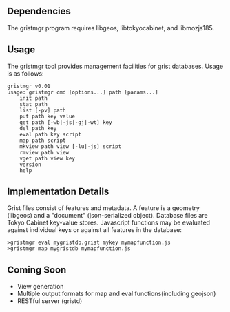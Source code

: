 ## Dependencies

The gristmgr program requires libgeos, libtokyocabinet, and libmozjs185.

## Usage

The gristmgr tool provides management facilities for grist databases. Usage is as follows:

    gristmgr v0.01
    usage: gristmgr cmd [options...] path [params...]
        init path
        stat path
        list [-pv] path
        put path key value
        get path [-wb|-js|-gj|-wt] key
        del path key
        eval path key script
        map path script
        mkview path view [-lu|-js] script
        rmview path view
        vget path view key
        version
        help

## Implementation Details

Grist files consist of features and metadata. A feature is a geometry (libgeos) and a "document" (json-serialized object).
Database files are Tokyo Cabinet key-value stores. Javascript functions may be evaluated against individual keys
or against all features in the database:

    >gristmgr eval mygristdb.grist mykey mymapfunction.js
    >gristmgr map mygristdb mymapfunction.js

## Coming Soon
- View generation
- Multiple output formats for map and eval functions(including geojson)
- RESTful server (gristd)


